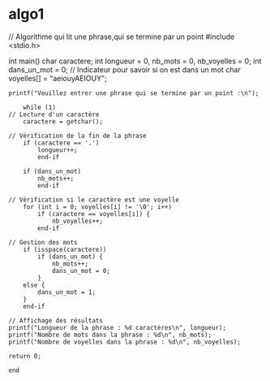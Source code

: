 # algo1
// Algorithme qui lit une phrase,qui se termine par un point
#include <stdio.h>

int main()
    char caractere;
    int longueur = 0, nb_mots = 0, nb_voyelles = 0;
    int dans_un_mot = 0; // Indicateur pour savoir si on est dans un mot
    char voyelles[] = "aeiouyAEIOUY";

    printf("Veuillez entrer une phrase qui se termine par un point :\n");

        while (1)
    // Lecture d'un caractère
        caractere = getchar();

    // Vérification de la fin de la phrase
        if (caractere == '.')
            longueur++;
            end-if

        if (dans_un_mot)
            nb_mots++;
            end-if

    // Vérification si le caractère est une voyelle
        for (int i = 0; voyelles[i] != '\0'; i++)
            if (caractere == voyelles[i]) {
                nb_voyelles++;
            end-if

    // Gestion des mots
        if (isspace(caractere))
            if (dans_un_mot) {
                nb_mots++;
                dans_un_mot = 0;
            }
        else {
            dans_un_mot = 1;
        }
        end-if

    // Affichage des résultats
    printf("Longueur de la phrase : %d caractères\n", longueur);
    printf("Nombre de mots dans la phrase : %d\n", nb_mots);
    printf("Nombre de voyelles dans la phrase : %d\n", nb_voyelles);

    return 0;

    end
